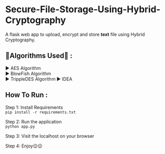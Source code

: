 # Secure-File-Storage-Using-Hybrid-Cryptography
A flask web app to upload, encrypt and store **text** file using Hybrid Cryptography. 

## 🎐Algorithms Used🎐 : 
▶ AES Algorithm  
▶ BlowFish Algorithm  
▶ TrippleDES Algorithm 
▶ IDEA  

## How To Run :
Step 1: Install Requirements</br>
`pip install -r requirements.txt` </br>

Step 2: Run the application</br>
`python app.py` </br>

Step 3: Visit the localhost on your browser</br>

Step 4: Enjoy😉😉

